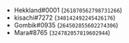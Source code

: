 - Hekkland#0001 (`261870562798731266`)
- kisachi#7272  (`348142492245426176`)
- Gombik#0935   (`264502855602274306`)
- Mara#8765     (`324782057819602944`)
